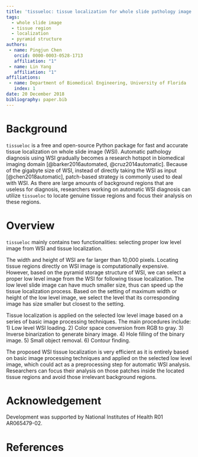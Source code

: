 ```yaml
---
title: 'tissueloc: tissue localization for whole slide pathology image'
tags:
  - whole slide image
  - tissue region
  - localization
  - pyramid structure
authors:
 - name: Pingjun Chen
   orcid: 0000-0003-0528-1713
   affiliation: "1"
 - name: Lin Yang
   affiliation: "1"
affiliations:
 - name: Department of Biomedical Engineering, University of Florida
   index: 1
date: 20 December 2018
bibliography: paper.bib
---
```


# Background
``tissueloc`` is a free and open-source Python package for fast and accurate tissue localization on whole slide image (WSI). Automatic pathology diagnosis using WSI gradually becomes a research hotspot in biomedical imaging domain [@barker2016automated, @cruz2014automatic]. Because of the gigabyte size of WSI, instead of directly taking the WSI as input [@chen2018automatic], patch-based strategy is commonly used to deal with WSI. As there are large amounts of background regions that are useless for diagnosis, researchers working on automatic WSI diagnosis can utilize ``tissueloc`` to locate genuine tissue regions and focus their analysis on these regions.


# Overview
``tissueloc`` mainly contains two functionalities: selecting proper low level image from WSI and tissue localization.

The width and height of WSI are far larger than 10,000 pixels. Locating tissue regions directly on WSI image is computationally expensive. However, based on the pyramid storage structure of WSI, we can select a proper low level image from the WSI for following tissue localization. The low level slide image can have much smaller size, thus can speed up the tissue localization process. Based on the setting of maximum width or height of the low level image, we select the level that its corresponding image has size smaller but closest to the setting.

Tissue localization is applied on the selected low level image based on
a series of basic image processing techniques. The main procedures include: 1) Low level WSI loading. 2) Color space conversion from RGB to gray. 3) Inverse binarization to generate binary image. 4) Hole filling of the binary image. 5) Small object removal. 6) Contour finding.

The proposed WSI tissue localization is very efficient as it is entirely based on basic image processing techniques and applied on the selected low level image, which could act as a preprocessing step for automatic WSI analysis. Researchers can focus their analysis on those patches inside the located tissue regions and avoid those irrelevant background regions.

# Acknowledgement
Development was supported by National Institutes of Health R01 AR065479-02.

# References
